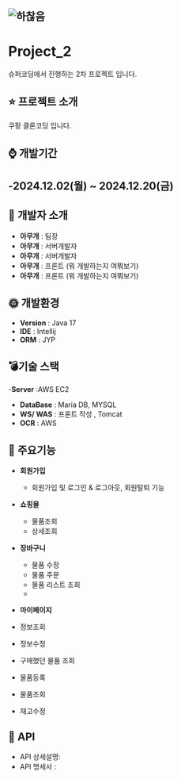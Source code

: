## ![하찮음](https://github.com/user-attachments/assets/a73cbe65-bf2e-4a20-b67a-3bfd2b2bbc58)
# Project_2
슈퍼코딩에서 진행하는 2차 프로젝트 입니다. 

## :star: 프로젝트 소개
쿠팡 클론코딩 입니다.

## :watch: 개발기간
-2024.12.02(월) ~ 2024.12.20(금)
- 

## :strawberry: 개발자 소개
- **아무개** : 팀장
- **아무개** : 서버개발자
- **아무개** : 서버개발자
- **아무개** : 프론트 (뭐 개발하는지 여쭤보기)
- **아무개** : 프론트 (뭐 개발하는지 여쭤보기)

## :sun_with_face: 개발환경
- **Version** : Java 17
- **IDE** : Intellij
- **ORM** : JYP

## :bomb:기술 스택
-**Server** :AWS EC2
- **DataBase** : Maria DB, MYSQL
- **WS/ WAS** : 프론트 작성 , Tomcat
- **OCR** : AWS

## :ghost: 주요기능
- **회원가입**
   - 회원가입 및 로그인 & 로그아웃, 회원탈퇴 기능
- **쇼핑몰**
   - 물품조회
   - 상세조회

-  **장바구니**
   - 물품 수정
   - 물품 주문
   - 물품 리스트 조회
   - 
  - **마이페이지**
   - 정보조회
   - 정보수정
   - 구매했던 물품 조회
   - 물품등록
   - 물품조회
   - 재고수정

## :doughnut: API
- API 상세설명:
- API 명세서 : 


